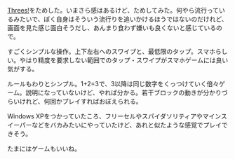 [Threes!](https://play.google.com/store/apps/details?id=vo.threes.exclaim)をためした。いまさら感はあるけど、ためしてみた。何やら流行っているみたいで、ぼく自身はそういう流行りを追いかけるほうではないのだけれど、画面を見た感じ面白そうだし、あんまり食わず嫌いも良くないと感じているので。

すごくシンプルな操作。上下左右へのスワイプと、最低限のタップ。スマホらしい。やはり精度を要求しない範囲でのタップ・スワイプがスマホゲームには良い気がする。

ルールもわりとシンプル。1+2=3で、3以降は同じ数字をくっつけていく倍々ゲーム。説明になっていないけど、やれば分かる。若干ブロックの動きが分かりづらいけれど、何回かプレイすればおぼえられる。

Windows XPをつかっていたころ、フリーセルやスパイダソリティアやマインスイーパーなどをバカみたいにやっていたけど、あれと似たような感覚でプレイできそう。

たまにはゲームもいいね。

